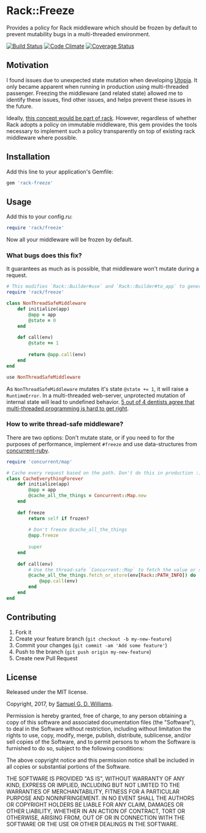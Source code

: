 # Rack::Freeze

Provides a policy for Rack middleware which should be frozen by default to prevent mutability bugs in a multi-threaded environment.

[![Build Status](https://secure.travis-ci.org/ioquatix/rack-freeze.svg)](http://travis-ci.org/ioquatix/rack-freeze)
[![Code Climate](https://codeclimate.com/github/ioquatix/rack-freeze.svg)](https://codeclimate.com/github/ioquatix/rack-freeze)
[![Coverage Status](https://coveralls.io/repos/ioquatix/rack-freeze/badge.svg)](https://coveralls.io/r/ioquatix/rack-freeze)

## Motivation

I found issues due to unexpected state mutation when developing [Utopia](https://github.com/ioquatix/utopia). It only became apparent when running in production using multi-threaded passenger. Freezing the middleware (and related state) allowed me to identify these issues, find other issues, and helps prevent these issues in the future.

Ideally, [this concept would be part of rack](https://github.com/rack/rack/issues/1010). However, regardless of whether Rack adopts a policy on immutable middleware, this gem provides the tools necessary to implement such a policy transparently on top of existing rack middleware where possible.

## Installation

Add this line to your application's Gemfile:

```ruby
gem 'rack-freeze'
```

## Usage

Add this to your config.ru:

```ruby
require 'rack/freeze'
```

Now all your middleware will be frozen by default.

### What bugs does this fix?

It guarantees as much as is possible, that middleware won't mutate during a request.

```ruby
# This modifies `Rack::Builder#use` and `Rack::Builder#to_app` to generate a frozen stack of middleware.
require 'rack/freeze'

class NonThreadSafeMiddleware
	def initialize(app)
		@app = app
		@state = 0
	end
	
	def call(env)
		@state += 1
		
		return @app.call(env)
	end
end

use NonThreadSafeMiddleware
```

As `NonThreadSafeMiddleware` mutates it's state `@state += 1`, it will raise a `RuntimeError`. In a multi-threaded web-server, unprotected mutation of internal state will lead to undefined behavior. [5 out of 4 dentists agree that multi-threaded programming is hard to get right](http://www.rubyinside.com/does-the-gil-make-your-ruby-code-thread-safe-6051.html).

### How to write thread-safe middleware?

There are two options: Don't mutate state, or if you need to for the purposes of performance, implement `#freeze` and use data-structures from [concurrent-ruby](https://github.com/ruby-concurrency/concurrent-ruby).

```ruby
require 'concurrent/map'

# Cache every request based on the path. Don't do this in production :)
class CacheEverythingForever
	def initialize(app)
		@app = app
		@cache_all_the_things = Concurrent::Map.new
	end
	
	def freeze
		return self if frozen?
		
		# Don't freeze @cache_all_the_things
		@app.freeze
		
		super
	end
	
	def call(env)
		# Use the thread-safe `Concurrent::Map` to fetch the value or store it if it doesn't exist already.
		@cache_all_the_things.fetch_or_store(env[Rack::PATH_INFO]) do
			@app.call(env)
		end
	end
end
```

## Contributing

1. Fork it
2. Create your feature branch (`git checkout -b my-new-feature`)
3. Commit your changes (`git commit -am 'Add some feature'`)
4. Push to the branch (`git push origin my-new-feature`)
5. Create new Pull Request

## License

Released under the MIT license.

Copyright, 2017, by [Samuel G. D. Williams](http://www.codeotaku.com/samuel-williams).

Permission is hereby granted, free of charge, to any person obtaining a copy
of this software and associated documentation files (the "Software"), to deal
in the Software without restriction, including without limitation the rights
to use, copy, modify, merge, publish, distribute, sublicense, and/or sell
copies of the Software, and to permit persons to whom the Software is
furnished to do so, subject to the following conditions:

The above copyright notice and this permission notice shall be included in
all copies or substantial portions of the Software.

THE SOFTWARE IS PROVIDED "AS IS", WITHOUT WARRANTY OF ANY KIND, EXPRESS OR
IMPLIED, INCLUDING BUT NOT LIMITED TO THE WARRANTIES OF MERCHANTABILITY,
FITNESS FOR A PARTICULAR PURPOSE AND NONINFRINGEMENT. IN NO EVENT SHALL THE
AUTHORS OR COPYRIGHT HOLDERS BE LIABLE FOR ANY CLAIM, DAMAGES OR OTHER
LIABILITY, WHETHER IN AN ACTION OF CONTRACT, TORT OR OTHERWISE, ARISING FROM,
OUT OF OR IN CONNECTION WITH THE SOFTWARE OR THE USE OR OTHER DEALINGS IN
THE SOFTWARE.
